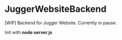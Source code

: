 # JuggerWebsiteBackend
[WIP] Backend for Jugger Website. Currently in pause.

Init with **node server.js**